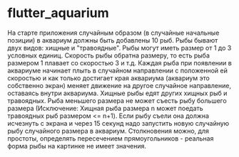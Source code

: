 # flutter_aquarium
На старте приложения случайным образом (в случайные начальные позиции) в аквариум должны быть добавлены 10 рыб. Рыбы бывают двух видов: хищные и "травоядные". Рыбы могут иметь размер от 1 до 3 условных единиц. Скорость рыбы обратна размеру, то есть рыба размером 1 плавает со скоростью 3 и т.д. Каждая рыба при появлении в аквариуме начинает плыть в случайном направлении с положенной ей скоростью и как только достигает края аквариума (аквариум это собственно экран) меняет движение на другое случайное направление, оставаясь внутри аквариума. Хищные рыбы едят других хищных рыб и травоядных. Рыба меньшего размера не может съесть рыбу большего размера (Исключение: Хищная рыба размера n может поедать травоядных рыб размером &lt;= n+1). Если рыбу съели она должна исчезнуть с экрана и через 15 секунд надо запустить новую случайную рыбу случайного размера в аквариум. Столкновения можно, для простоты, определять пересечением прямоугольников - реальная форма рыбы на картинке не имеет значения.
